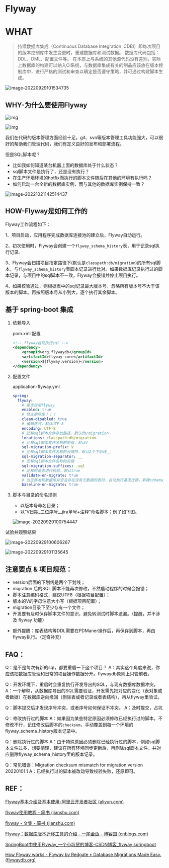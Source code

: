 # Flyway

# WHAT

> 持续数据库集成（Continuous Database Integration ,CDBI）即每次项目的版本控制库中发生变更时，重建数据库和测试数据。
> 数据库代码包括：DDL、DML、配置文件等。
> 在本质上与系统的其他源代码没有差别，实际上数据库的构建可以纳入CI系统，与数据库集成有关的制品应该放在版本控制库中，进行严格的测试和审查以确定是否遵守策略，并可通过构建脚本生成。

![image-20220929101534735](Flyway.assets/image-20220929101534735.png)



## WHY-为什么要使用Flyway

![img](Flyway.assets/Environments.png)

![img](Flyway.assets/SoftGreen.png)

我们在代码的版本管理方面经验十足，git、svn等版本管理工具功能强大，可以很好的帮助我们管理代码，我们有定义良好的发布和部署流程。

但是SQL脚本呢？

* 比如我如何知道某台机器上面的数据库处于什么状态？
* sql脚本文件是执行了，还是没有执行？
* 在生产环境环境的hotfix而执行的脚本文件随后在其他的环境有执行吗？
* 如何启动一台全新的数据库实例，而与其他的数据库实例保持一致？

![image-20221021142514437](Flyway.assets/image-20221021142514437.png)

## HOW-Flyway是如何工作的

Flyway工作流程如下：

1、项目启动，应用程序完成数据库连接池的建立后，Flyway自动运行。

2、初次使用时，Flyway会创建一个`flyway_schema_history`表，用于记录sql执行记录。

3、Flyway会扫描项目指定路径下(默认是`classpath:db/migration`)的所有sql脚本，与`flyway_schema_history`表脚本记录进行比对。如果数据库记录执行过的脚本记录，与项目中的sql脚本不一致，Flyway会报错并停止项目执行。

4、如果校验通过，则根据表中的sql记录最大版本号，忽略所有版本号不大于该版本的脚本。再按照版本号从小到大，逐个执行其余脚本。



## 基于 spring-boot 集成

1. 依赖导入

   pom.xml 配置

   ```xml
   <!-- flyway自动执行sql -->
   <dependency>
       <groupId>org.flywaydb</groupId>
       <artifactId>flyway-core</artifactId>
       <version>${flyway.version}</version>
   </dependency>
   ```

2. 配置文件

   application-flyway.yml

   ```yaml
   spring:
     flyway:
       # 是否启用flyway
       enabled: true
       # 禁止删除库！！！
       clean-disabled: true
       # 编码格式，默认UTF-8
       encoding: UTF-8
       # 迁移sql脚本文件存放路径，默认db/migration
       locations: classpath:db/migration
       # 迁移sql脚本文件名称的前缀，默认V
       sql-migration-prefix: V
       # 迁移sql脚本文件名称的分隔符，默认2个下划线__
       sql-migration-separator: __
       # 迁移sql脚本文件名称的后缀
       sql-migration-suffixes: .sql
       # 迁移时是否进行校验，默认true
       validate-on-migrate: true
       # 当迁移发现数据库非空且存在没有元数据的表时，自动执行基准迁移，新建schema_version表
       baseline-on-migrate: true
   ```

3. 脚本与目录的命名规则

   * 以版本号命名目录；
   * 以”V日期_三位序号__jira单号+注释“命名脚本；例子如下图。

   ![image-20220929100754447](Flyway.assets/image-20220929100754447.png)

试验并观察结果

![image-20220929100606267](Flyway.assets/image-20220929100606267.png)

![image-20220929101135645](Flyway.assets/image-20220929101135645.png)



## 注意要点 & 项目规范：

* version后面的下划线是两个下划线；
* migration 后的SQL 脚本不能再次修改，不然启动程序的时候会报错；
* 脚本注意编码格式，建议UTF8（根据项目配置）；
* 版本的V的字母注意大小写（根据项目配置）；
* migration目录下至少存有一个文件；
* 开发要有及时保存脚本文件的意识，避免转测试时脚本遗漏。（提醒，并不涉及 flyway 功能）

- 额外提醒：库表结构等DDL需要在PDManer操作后，再保存到脚本，再由flyway执行。（定奇补充）



## FAQ：

Q：是不是每次有新的sql，都要重启一下这个项目？
A：其实这个角度来说，你应该把数据库管理和日常的项目操作数据分开。flywaydb原则上只管前者。

Q：开发环境下，重启时会重复执行开发导出的SQL，与现有数据库数据冲突。
A：一个解释，从数据库导出的SQL需要验证，开发需先把对应的变化（表对象或者数据）在数据库逆向撤回（删除表或者记录或者表结构），再从flyway里验证。

Q：脚本提交后才发现序号冲突，或者序号如何保证不冲突。
A：及时提交，占坑

Q：修改执行过的脚本
A：如果因为某些特定原因必须修改已经执行过的脚本，不修改不行，记住修改后脚本的`checksum`，手动覆盖到每一个环境的flyway_schema_history版本记录中。

Q：删除执行过的脚本
A：由于特殊原因必须删除已经执行过的脚本，例如sql脚本文件过多，想要清理，建议在所有环境同步更新后，再删除sql脚本文件，并对应删除flyway_schema_history里的版本记录。

Q：常见错误：Migration checksum mismatch for migration version 20220101.1
A：已经执行过的脚本被改动导致校验失败，还原即可。



## REF：

[Flyway基本介绍及基本使用-阿里云开发者社区 (aliyun.com)](https://developer.aliyun.com/article/842712)

[flyway使用教程 - 简书 (jianshu.com)](https://www.jianshu.com/p/3f762f6ef5c1)

[flyway - 文集 - 简书 (jianshu.com)](https://www.jianshu.com/nb/45067095)

[Flyway：数据库版本迁移工具的介绍 - 一尾金鱼 - 博客园 (cnblogs.com)](https://www.cnblogs.com/ywjy/p/10959475.html)

[SpringBoot中使用Flyway_一个小坑货的博客-CSDN博客_flyway springboot](https://blog.csdn.net/qq_35995691/article/details/122770451)

[How Flyway works - Flyway by Redgate • Database Migrations Made Easy. (flywaydb.org)](https://flywaydb.org/documentation/getstarted/how)